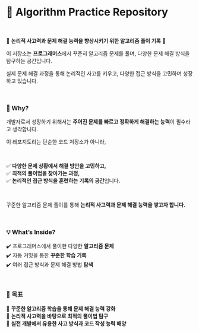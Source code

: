 # 🧩 Algorithm Practice Repository  

<br>

🚀 **논리적 사고력과 문제 해결 능력을 향상시키기 위한 알고리즘 풀이 기록** 🚀  

이 저장소는 **프로그래머스**에서 꾸준히 알고리즘 문제를 풀며, 다양한 문제 해결 방식을 탐구하는 공간입니다.  

실제 문제 해결 과정을 통해 논리적인 사고를 키우고, 다양한 접근 방식을 고민하며 성장하고 있습니다.  

<br>

### 📌 Why?  

개발자로서 성장하기 위해서는 **주어진 문제를 빠르고 정확하게 해결하는 능력**이 필수라고 생각합니다.  

이 레포지토리는 단순한 코드 저장소가 아니라,  

<br>

✅ **다양한 문제 상황에서 해결 방안을 고민하고,**  
✅ **최적의 풀이법을 찾아가는 과정,**  
✅ **논리적인 접근 방식을 훈련하는 기록의 공간**입니다.  

<br>

꾸준한 알고리즘 문제 풀이를 통해 **논리적 사고력과 문제 해결 능력을 쌓고자 합니다.**  

<br>

### 💡 What’s Inside?  

✔️ 프로그래머스에서 풀이한 다양한 **알고리즘 문제**  
✔️ 자동 커밋을 통한 **꾸준한 학습 기록**  
✔️ 여러 접근 방식과 문제 해결 방법 **탐색**  

<br>

### 🎯 목표  

📌 **꾸준한 알고리즘 학습을 통해 문제 해결 능력 강화**  
📌 **논리적 사고력을 바탕으로 최적의 풀이법 탐구**  
📌 **실전 개발에서 유용한 사고 방식과 코드 작성 능력 배양**  
